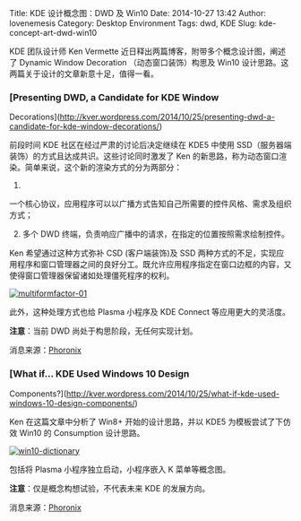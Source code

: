 Title: KDE 设计概念图：DWD 及 Win10
Date: 2014-10-27 13:42
Author: lovenemesis
Category: Desktop Environment
Tags: dwd, KDE
Slug: kde-concept-art-dwd-win10

KDE 团队设计师 Ken Vermette 近日释出两篇博客，附带多个概念设计图，阐述了
Dynamic Window Decoration （动态窗口装饰）构思及 Win10
设计思路。这两篇关于设计的文章新意十足，值得一看。

### [Presenting DWD, a Candidate for KDE Window
Decorations](http://kver.wordpress.com/2014/10/25/presenting-dwd-a-candidate-for-kde-window-decorations/)

前段时间 KDE 社区在经过严肃的讨论后决定继续在 KDE5 中使用
SSD（服务器端装饰）的方式且达成共识。这些讨论同时激发了 Ken
的新思路，称为动态窗口渲染。简单来说，这个新的渲染方式的分为两部分：

1.
一个核心协议，应用程序可以以广播方式告知自己所需要的控件风格、需求及组织方式；

2. 多个 DWD 终端，负责响应广播中的请求，在指定的位置按照需求绘制控件。

Ken 希望通过这种方式弥补 CSD (客户端装饰)及 SSD
两种方式的不足，实现应用程序和窗口管理器之间的良好分工。既允许应用程序指定在窗口边框的内容，又使得窗口管理器保留诸如处理僵死程序的权利。

[![multiformfactor-01](http://lt-file.b0.upaiyun.com/files/2014/10/multiformfactor-012-300x200.png)](http://lt-file.b0.upaiyun.com/files/2014/10/multiformfactor-012.png)

此外，这种处理方式也给 Plasma 小程序及 KDE Connect 等应用更大的灵活度。

**注意**：当前 DWD 尚处于构思阶段，无任何实现计划。

消息来源：[Phoronix](http://www.phoronix.com/scan.php?page=news\_item&px=MTgyMjk)

### [What if… KDE Used Windows 10 Design
Components?](http://kver.wordpress.com/2014/10/25/what-if-kde-used-windows-10-design-components/)

Ken 在这篇文章中分析了 Win8+ 开始的设计思路，并以 KDE5
为模板尝试了下仿效 Win10 的 Consumption 设计思路。

[![win10-dictionary](http://lt-file.b0.upaiyun.com/files/2014/10/win10-dictionary-300x158.png)](http://lt-file.b0.upaiyun.com/files/2014/10/win10-dictionary.png)

包括将 Plasma 小程序独立启动，小程序嵌入 K 菜单等概念图。

**注意**：仅是概念构想试验，不代表未来 KDE 的发展方向。

消息来源：[Phoronix](http://www.phoronix.com/scan.php?page=news\_item&px=MTgyMjU)
